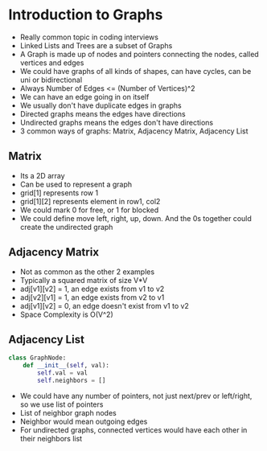 # Introduction to Graphs

- Really common topic in coding interviews
- Linked Lists and Trees are a subset of Graphs
- A Graph is made up of nodes and pointers connecting the nodes, called vertices and edges
- We could have graphs of all kinds of shapes, can have cycles, can be uni or bidirectional
- Always Number of Edges <= (Number of Vertices)^2
- We can have an edge going in on itself
- We usually don't have duplicate edges in graphs
- Directed graphs means the edges have directions
- Undirected graphs means the edges don't have directions
- 3 common ways of graphs: Matrix, Adjacency Matrix, Adjacency List

## Matrix
- Its a 2D array
- Can be used to represent a graph
- grid[1] represents row 1
- grid[1][2] represents element in row1, col2
- We could mark 0 for free, or 1 for blocked
- We could define move left, right, up, down. And the 0s together could create the undirected graph

## Adjacency Matrix
- Not as common as the other 2 examples
- Typically a squared matrix of size V*V
- adj[v1][v2] = 1, an edge exists from v1 to v2
- adj[v2][v1] = 1, an edge exists from v2 to v1
- adj[v1][v2] = 0, an edge doesn't exist from v1 to v2
- Space Complexity is O(V^2)

## Adjacency List
```python
class GraphNode:
    def __init__(self, val):
        self.val = val
        self.neighbors = []
```
- We could have any number of pointers, not just next/prev or left/right, so we use list of pointers
- List of neighbor graph nodes
- Neighbor would mean outgoing edges
- For undirected graphs, connected vertices would have each other in their neighbors list